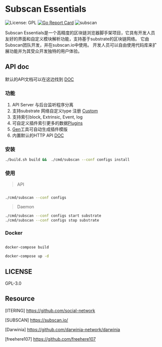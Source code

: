 # Subscan Essentials

![License: GPL](https://img.shields.io/badge/license-GPL-blue.svg)
[![Go Report Card](https://goreportcard.com/badge/github.com/social-network/subscan)](https://goreportcard.com/report/github.com/social-network/subscan)
![subscan](https://github.com/social-network/subscan/workflows/subscan/badge.svg)

Subscan Essentials是一个高精度的区块链浏览器脚手架项目，它具有开发人员友好的界面和自定义模块解析功能，支持基于substrate的区块链网络。 它由Subscan团队开发，并在subscan.io中使用。
开发人员可以自由使用代码库来扩展功能并为其受众开发独特的用户体验。


## API doc

默认的API文档可以在这边找到 [DOC](/docs/index.md)


### 功能

1. API Server 与后台监听程序分离
2. 支持substrate 网络自定义type 注册 [Custom](/custom_type.md)
3. 支持索引block, Extrinsic, Event, log
4. 可自定义插件索引更多的数据[Plugins](/plugins)
5. [Gen](https://github.com/social-network/subscan-plugin/tree/master/tool)工具可自动生成插件模版
6. 内置默认的HTTP API [DOC](/docs/index.md)


### 安装

```bash
./build.sh build &&  ./cmd/subscan --conf configs install
```

### 使用

> API 

```bash

./cmd/subscan --conf configs

```

> Daemon

```bash
./cmd/subscan --conf configs start substrate
./cmd/subscan --conf configs stop substrate
```


### Docker

```bash

docker-compose build

docker-compose up -d

```

## LICENSE

GPL-3.0


## Resource
 
[ITERING] https://github.com/social-network

[SUBSCAN] https://subscan.io/

[Darwinia] https://github.com/darwinia-network/darwinia

[freehere107] https://github.com/freehere107